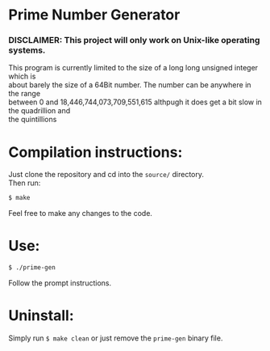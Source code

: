 # Prime Number Generator 
### DISCLAIMER: This project will only work on Unix-like operating systems.
This program is currently limited to the size of a long long unsigned integer which is <br />about barely the size of a 64Bit number. The number can be anywhere in the range <br />between 0 and 18,446,744,073,709,551,615 althpugh it does get a bit slow in the quadrillion and <br />the quintillions
# Compilation instructions:
Just clone the repository and cd into the `source/` directory.<br />Then run:
```bash
$ make
```
Feel free to make any changes to the code.
# Use:
```bash
$ ./prime-gen
```
Follow the prompt instructions.
# Uninstall:
Simply run `$ make clean` or just remove the `prime-gen` binary file.
